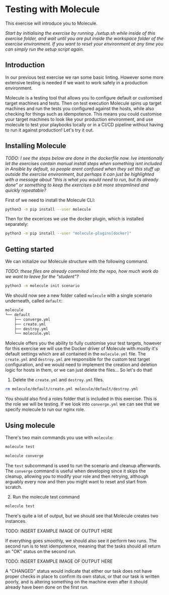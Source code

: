 # Testing with Molecule

This exercise will introduce you to Molecule.

*Start by initialising the exercise by running ./setup.sh while inside of this exercise folder, and wait until you are put inside the workspace folder of the exercise environment. If you want to reset your environment at any time you can simply run the setup script again.*

## Introduction

In our previous test exercise we ran some basic linting. However some more extensive testing is needed if we want to work safely in a production environment.

Molecule is a testing tool that allows you to configure default or customised target machines and tests. Then on test execution Molecule spins up target machines and run the tests you configured against the hosts, while also checking for things such as idempotence. This means you could customise your target machines to look like your production environment, and use molecule to test your playbooks locally or in a CI/CD pipeline without having to run it against production! Let's try it out.

## Installing Molecule

*TODO: I see the steps below are done in the dockerfile now. Ive intentionally let the exercises contain manual install steps when something isnt included in Ansible by default, so people arent confused when they set this stuff up outside the exercise environment, but perhaps it can just be highlighted with a message about "this is what you would need to run, but its already done" or something to keep the exercises a bit more streamlined and quickly repeatable?*

First of we need to install the Molecule CLI:

```bash
python3 -m pip install --user molecule
```

Then for the excerices we use the docker plugin, which is installed separately:

```bash
python3 -m pip install --user "molecule-plugins[docker]"
```

## Getting started

We can initialize our Molecule structure with the following command.

*TODO: these files are already commited into the repo, how much work do we want to leave for the "student"?*

```bash
python3 -m molecule init scenario
```

We should now see a new folder called `molecule` with a single scenario underneath, called `default`:

```bash
molecule
└── default
    ├── converge.yml
    ├── create.yml
    ├── destroy.yml
    └── molecule.yml
```

Molecule offers you the ability to fully customise your test targets, however for this exercise we will use the Docker driver of Molecule with mostly it's default settings which are all contained in the `molecule.yml` file. The `create.yml` and `destroy.yml` are responsible for the custom test target configuration, and we would need to implement the creation and deletion logic for hosts in them, or we can just delete the files... So let's do that!

1. Delete the `create.yml` and `destroy.yml` files.

```bash
rm molecule/default/create.yml molecule/default/destroy.yml
```

You should also find a roles folder that is included in this exercise. This is the role we will be testing. If we look into `converge.yml` we can see that we specify molecule to run our nginx role.

## Using molecule

There's two main commands you use with `molecule`:

```bash
molecule test
```

```bash
molecule converge
```

The `test` subcommand is used to run the scenario and cleanup afterwards. The `converge` command is useful when developing since it skips the cleanup, allowing you to modify your role and then retrying, although arguably every now and then you might want to reset and start from scratch.

2. Run the molecule test command

```bash
molecule test
```

There's quite a lot of output, but we should see that Molecule creates two instances.

TODO: INSERT EXAMPLE IMAGE OF OUTPUT HERE

If everything goes smoothly, we should also see it perform two runs. The second run is to test idempotence, meaning that the tasks should all return an "OK" status on the second run.

TODO: INSERT EXAMPLE IMAGE OF OUTPUT HERE

 A "CHANGED" status would indicate that either our task does not have proper checks in place to confirm its own status, or that our task is written poorly, and is altering something on the machine even after it should already have been done on the first run.
